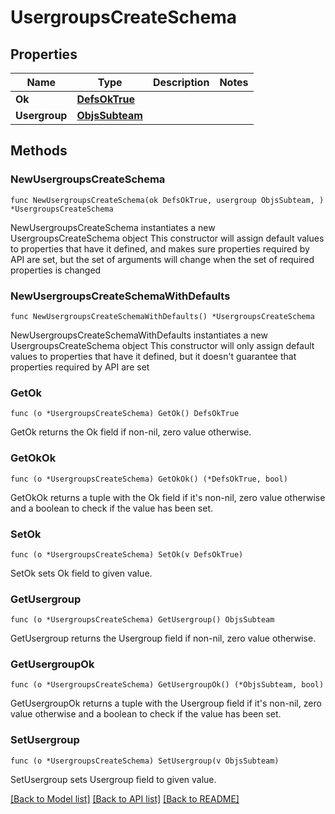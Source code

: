# UsergroupsCreateSchema

## Properties

Name | Type | Description | Notes
------------ | ------------- | ------------- | -------------
**Ok** | [**DefsOkTrue**](DefsOkTrue.md) |  | 
**Usergroup** | [**ObjsSubteam**](ObjsSubteam.md) |  | 

## Methods

### NewUsergroupsCreateSchema

`func NewUsergroupsCreateSchema(ok DefsOkTrue, usergroup ObjsSubteam, ) *UsergroupsCreateSchema`

NewUsergroupsCreateSchema instantiates a new UsergroupsCreateSchema object
This constructor will assign default values to properties that have it defined,
and makes sure properties required by API are set, but the set of arguments
will change when the set of required properties is changed

### NewUsergroupsCreateSchemaWithDefaults

`func NewUsergroupsCreateSchemaWithDefaults() *UsergroupsCreateSchema`

NewUsergroupsCreateSchemaWithDefaults instantiates a new UsergroupsCreateSchema object
This constructor will only assign default values to properties that have it defined,
but it doesn't guarantee that properties required by API are set

### GetOk

`func (o *UsergroupsCreateSchema) GetOk() DefsOkTrue`

GetOk returns the Ok field if non-nil, zero value otherwise.

### GetOkOk

`func (o *UsergroupsCreateSchema) GetOkOk() (*DefsOkTrue, bool)`

GetOkOk returns a tuple with the Ok field if it's non-nil, zero value otherwise
and a boolean to check if the value has been set.

### SetOk

`func (o *UsergroupsCreateSchema) SetOk(v DefsOkTrue)`

SetOk sets Ok field to given value.


### GetUsergroup

`func (o *UsergroupsCreateSchema) GetUsergroup() ObjsSubteam`

GetUsergroup returns the Usergroup field if non-nil, zero value otherwise.

### GetUsergroupOk

`func (o *UsergroupsCreateSchema) GetUsergroupOk() (*ObjsSubteam, bool)`

GetUsergroupOk returns a tuple with the Usergroup field if it's non-nil, zero value otherwise
and a boolean to check if the value has been set.

### SetUsergroup

`func (o *UsergroupsCreateSchema) SetUsergroup(v ObjsSubteam)`

SetUsergroup sets Usergroup field to given value.



[[Back to Model list]](../README.md#documentation-for-models) [[Back to API list]](../README.md#documentation-for-api-endpoints) [[Back to README]](../README.md)


